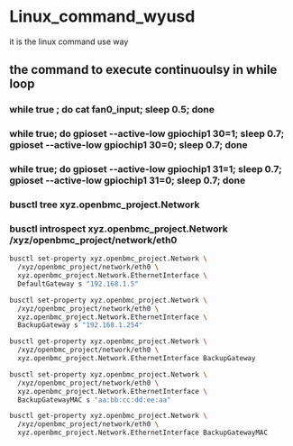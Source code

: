 # Linux_command_wyusd
it is the linux command use way 
## the command to execute continuoulsy in while loop
### while true ; do cat fan0_input; sleep 0.5; done  

### while true; do gpioset --active-low gpiochip1 30=1; sleep 0.7; gpioset --active-low gpiochip1 30=0; sleep 0.7; done


### while true; do gpioset --active-low gpiochip1 31=1; sleep 0.7; gpioset --active-low gpiochip1 31=0; sleep 0.7; done


### busctl tree xyz.openbmc_project.Network

### busctl introspect  xyz.openbmc_project.Network /xyz/openbmc_project/network/eth0
```bash
busctl set-property xyz.openbmc_project.Network \
  /xyz/openbmc_project/network/eth0 \
  xyz.openbmc_project.Network.EthernetInterface \
  DefaultGateway s "192.168.1.5"

busctl set-property xyz.openbmc_project.Network \
  /xyz/openbmc_project/network/eth0 \
  xyz.openbmc_project.Network.EthernetInterface \
  BackupGateway s "192.168.1.254"

busctl get-property xyz.openbmc_project.Network \
  /xyz/openbmc_project/network/eth0 \
  xyz.openbmc_project.Network.EthernetInterface BackupGateway

busctl set-property xyz.openbmc_project.Network \
  /xyz/openbmc_project/network/eth0 \
  xyz.openbmc_project.Network.EthernetInterface \
  BackupGatewayMAC s "aa:bb:cc:dd:ee:aa"

busctl get-property xyz.openbmc_project.Network \
  /xyz/openbmc_project/network/eth0 \
  xyz.openbmc_project.Network.EthernetInterface BackupGatewayMAC

```
